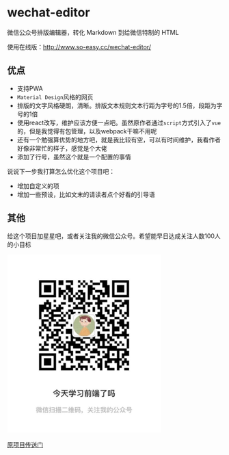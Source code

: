 # wechat-editor

微信公众号排版编辑器，转化 Markdown 到给微信特制的 HTML


使用在线版：http://www.so-easy.cc/wechat-editor/

## 优点

- 支持PWA
- `Material Design`风格的网页
- 排版的文字风格硬朗，清晰。排版文本规则文本行距为字号的1.5倍，段距为字号的1倍
- 使用react改写，维护应该方便一点吧。虽然原作者通过`script`方式引入了`vue`的，但是我觉得有包管理，以及webpack干嘛不用呢
- 还有一个勉强算优势的地方吧，就是我比较有空，可以有时间维护，我看作者好像非常忙的样子，感觉是个大佬
- 添加了行号，虽然这个就是一个配置的事情

说说下一步我打算怎么优化这个项目吧：

- 增加自定义的项
- 增加一些预设，比如文末的请读者点个好看的引导语

## 其他

给这个项目加星星吧，或者关注我的微信公众号。希望能早日达成关注人数100人的小目标

![微信公众号](./src/Nav/qrcode.jpg)


[原项目传送门](https://github.com/lyricat/wechat-format)